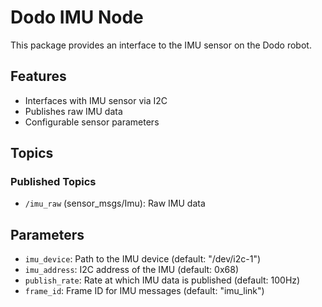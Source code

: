 # Dodo IMU Node

This package provides an interface to the IMU sensor on the Dodo robot.

## Features

- Interfaces with IMU sensor via I2C
- Publishes raw IMU data
- Configurable sensor parameters

## Topics

### Published Topics
- `/imu_raw` (sensor_msgs/Imu): Raw IMU data

## Parameters

- `imu_device`: Path to the IMU device (default: "/dev/i2c-1")
- `imu_address`: I2C address of the IMU (default: 0x68)
- `publish_rate`: Rate at which IMU data is published (default: 100Hz)
- `frame_id`: Frame ID for IMU messages (default: "imu_link")